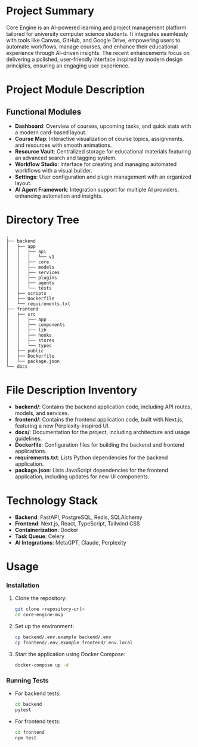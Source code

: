 # Project Summary
Core Engine is an AI-powered learning and project management platform tailored for university computer science students. It integrates seamlessly with tools like Canvas, GitHub, and Google Drive, empowering users to automate workflows, manage courses, and enhance their educational experience through AI-driven insights. The recent enhancements focus on delivering a polished, user-friendly interface inspired by modern design principles, ensuring an engaging user experience.

# Project Module Description
## Functional Modules
- **Dashboard**: Overview of courses, upcoming tasks, and quick stats with a modern card-based layout.
- **Course Map**: Interactive visualization of course topics, assignments, and resources with smooth animations.
- **Resource Vault**: Centralized storage for educational materials featuring an advanced search and tagging system.
- **Workflow Studio**: Interface for creating and managing automated workflows with a visual builder.
- **Settings**: User configuration and plugin management with an organized layout.
- **AI Agent Framework**: Integration support for multiple AI providers, enhancing automation and insights.

# Directory Tree
```
.
├── backend
│   ├── app
│   │   ├── api
│   │   │   └── v1
│   │   ├── core
│   │   ├── models
│   │   ├── services
│   │   ├── plugins
│   │   ├── agents
│   │   └── tests
│   ├── scripts
│   ├── Dockerfile
│   └── requirements.txt
├── frontend
│   ├── src
│   │   ├── app
│   │   ├── components
│   │   ├── lib
│   │   ├── hooks
│   │   ├── stores
│   │   └── types
│   ├── public
│   ├── Dockerfile
│   └── package.json
└── docs
```

# File Description Inventory
- **backend/**: Contains the backend application code, including API routes, models, and services.
- **frontend/**: Contains the frontend application code, built with Next.js, featuring a new Perplexity-inspired UI.
- **docs/**: Documentation for the project, including architecture and usage guidelines.
- **Dockerfile**: Configuration files for building the backend and frontend applications.
- **requirements.txt**: Lists Python dependencies for the backend application.
- **package.json**: Lists JavaScript dependencies for the frontend application, including updates for new UI components.

# Technology Stack
- **Backend**: FastAPI, PostgreSQL, Redis, SQLAlchemy
- **Frontend**: Next.js, React, TypeScript, Tailwind CSS
- **Containerization**: Docker
- **Task Queue**: Celery
- **AI Integrations**: MetaGPT, Claude, Perplexity

# Usage
### Installation
1. Clone the repository:
   ```bash
   git clone <repository-url>
   cd core-engine-mvp
   ```

2. Set up the environment:
   ```bash
   cp backend/.env.example backend/.env
   cp frontend/.env.example frontend/.env.local
   ```

3. Start the application using Docker Compose:
   ```bash
   docker-compose up -d
   ```

### Running Tests
- For backend tests:
  ```bash
  cd backend
  pytest
  ```

- For frontend tests:
  ```bash
  cd frontend
  npm test
  ```
